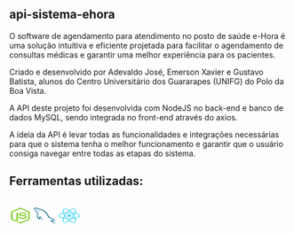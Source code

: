 ## api-sistema-ehora

O software de agendamento para atendimento no posto de saúde e-Hora é uma solução intuitiva e eficiente projetada para facilitar o agendamento de consultas médicas e garantir uma melhor experiência para os pacientes.

Criado e desenvolvido por Adevaldo José, Emerson Xavier e Gustavo Batista, alunos do Centro Universitário dos Guararapes (UNIFG) do Polo da Boa Vista.

A API deste projeto foi desenvolvida com NodeJS no back-end e banco de dados MySQL, sendo integrada no front-end através do axios.

A ideia da API é levar todas as funcionalidades e integrações necessárias para que o sistema tenha o melhor funcionamento e garantir que o usuário consiga navegar entre todas as etapas do sistema.

## Ferramentas utilizadas:

<div style="display: inline_block"><br>
  <img align="center" alt="Messo-NodeJS" height="30" width="40" src="https://github.com/devicons/devicon/blob/master/icons/nodejs/nodejs-original.svg">
  <img align="center" alt="Messo-MySQL" height="30" width="40" src="https://github.com/devicons/devicon/blob/master/icons/mysql/mysql-original.svg">
  <img align="center" alt="Messo-React" height="30" width="40" src="https://github.com/devicons/devicon/blob/master/icons/react/react-original.svg">
</div>
